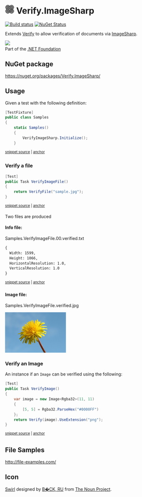 # <img src="/src/icon.png" height="30px"> Verify.ImageSharp

[![Build status](https://ci.appveyor.com/api/projects/status/o30f8u47l7vv5844?svg=true)](https://ci.appveyor.com/project/SimonCropp/Verify-ImageSharp)
[![NuGet Status](https://img.shields.io/nuget/v/Verify.ImageSharp.svg)](https://www.nuget.org/packages/Verify.ImageSharp/)

Extends [Verify](https://github.com/VerifyTests/Verify) to allow verification of documents via [ImageSharp](https://github.com/SixLabors/ImageSharp).

<a href='https://dotnetfoundation.org' alt='Part of the .NET Foundation'><img src='https://raw.githubusercontent.com/VerifyTests/Verify/master/docs/dotNetFoundation.svg' height='30px'></a><br>
Part of the [.NET Foundation](https://dotnetfoundation.org)


## NuGet package

https://nuget.org/packages/Verify.ImageSharp/


## Usage

Given a test with the following definition:

<!-- snippet: TestDefinition -->
<a id='snippet-testdefinition'></a>
```cs
[TestFixture]
public class Samples
{
    static Samples()
    {
        VerifyImageSharp.Initialize();
    }
```
<sup><a href='/src/Tests/Samples.cs#L4-L12' title='Snippet source file'>snippet source</a> | <a href='#snippet-testdefinition' title='Start of snippet'>anchor</a></sup>
<!-- endSnippet -->


### Verify a file

<!-- snippet: VerifyImageFile -->
<a id='snippet-verifyimagefile'></a>
```cs
[Test]
public Task VerifyImageFile()
{
    return VerifyFile("sample.jpg");
}
```
<sup><a href='/src/Tests/Samples.cs#L14-L22' title='Snippet source file'>snippet source</a> | <a href='#snippet-verifyimagefile' title='Start of snippet'>anchor</a></sup>
<!-- endSnippet -->

Two files are produced


#### Info file:

Samples.VerifyImageFile.00.verified.txt

<!-- snippet: Samples.VerifyImageFile.00.verified.txt -->
<a id='snippet-Samples.VerifyImageFile.00.verified.txt'></a>
```txt
{
  Width: 1599,
  Height: 1066,
  HorizontalResolution: 1.0,
  VerticalResolution: 1.0
}
```
<sup><a href='/src/Tests/Samples.VerifyImageFile.00.verified.txt#L1-L6' title='Snippet source file'>snippet source</a> | <a href='#snippet-Samples.VerifyImageFile.00.verified.txt' title='Start of snippet'>anchor</a></sup>
<!-- endSnippet -->


#### Image file:

Samples.VerifyImageFile.verified.jpg

<img src="/src/Tests/Samples.VerifyImageFile.verified.jpg" width="200px">


### Verify an Image

An instance if an `Image` can be verified using the following:

<!-- snippet: VerifyImage -->
<a id='snippet-verifyimage'></a>
```cs
[Test]
public Task VerifyImage()
{
    var image = new Image<Rgba32>(11, 11)
    {
        [5, 5] = Rgba32.ParseHex("#0000FF")
    };
    return Verify(image).UseExtension("png");
}
```
<sup><a href='/src/Tests/Samples.cs#L24-L35' title='Snippet source file'>snippet source</a> | <a href='#snippet-verifyimage' title='Start of snippet'>anchor</a></sup>
<!-- endSnippet -->


## File Samples

http://file-examples.com/



## Icon

[Swirl](https://thenounproject.com/term/pattern/2719636/) designed by [B�CK, RU](https://thenounproject.com/titaniclast/) from [The Noun Project](https://thenounproject.com).
